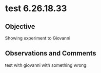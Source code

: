 # test 6.26.18.33
## Objective 

Showing experiment to Giovanni

## Observations and Comments
test with giovanni with something wrong

